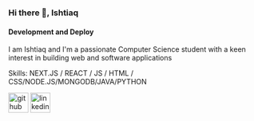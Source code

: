 ### Hi there 👋, Ishtiaq
#### Development and Deploy
I am  Ishtiaq and I'm a passionate Computer Science student with a keen interest in  building web and software applications

Skills: NEXT.JS / REACT / JS / HTML / CSS/NODE.JS/MONGODB/JAVA/PYTHON

[<img src='https://cdn.jsdelivr.net/npm/simple-icons@3.0.1/icons/github.svg' alt='github' height='40'>](https://github.com/BleedingGpt)  [<img src='https://cdn.jsdelivr.net/npm/simple-icons@3.0.1/icons/linkedin.svg' alt='linkedin' height='40'>](https://www.linkedin.com/in/ishtiaq-ahmed-24f/)  


